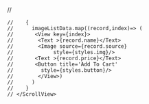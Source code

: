 // <ScrollView style={styles.scrollView}>
       
    //    {
    //      imageListData.map((record,index)=> (
    //       <View key={index}>
    //        <Text >{record.name}</Text>
    //        <Image source={record.source}
    //             style={styles.img}/>
    //       <Text >{record.price}</Text>
    //       <Button title='Add To Cart'
    //         style={styles.button}/>  
    //        </View>)
    //      )
    //    }  
    // </ScrollView>